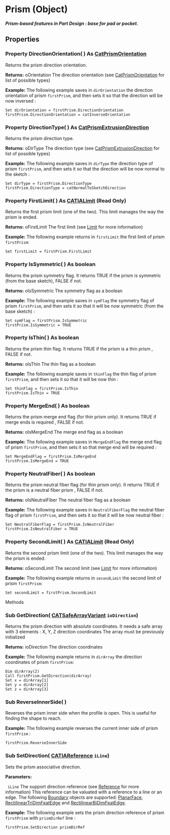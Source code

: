 # Prism (Object)

**_Prism-based features in Part Design : base for pad or pocket._**

## Properties

### Property **DirectionOrientation**( ) As [CatPrismOrientation](../PartInterfaces/enum_CatPrismOrientation_77897.md)

Returns the prism direction orientation.

**Returns:**      oOrientation The direction orientation (see [CatPrismOrientation](../PartInterfaces/enum_CatPrismOrientation_77897.md) for list of possible types)

**Example:**     The following example saves in `dirOrientation` the direction orientation of prism `firstPrism`, and then sets it so that the direction will be now inversed :

```VBScript
Set dirOrientation = firstPrism.DirectionOrientation
firstPrism.DirectionOrientation = catInverseOrientation

```

### Property **DirectionType**( ) As [CatPrismExtrusionDirection](../PartInterfaces/enum_CatPrismExtrusionDirection_144922.md)

Returns the prism direction type.

**Returns:**      oDirType The direction type (see [CatPrismExtrusionDirection](../PartInterfaces/enum_CatPrismExtrusionDirection_144922.md) for list of possible types)

**Example:**     The following example saves in `dirType` the direction type of prism `firstPrism`, and then sets it so that the direction will be now normal to the sketch :

```VBScript
Set dirType = firstPrism.DirectionType
firstPrism.DirectionType = catNormalToSketchDirection

```

### Property **FirstLimit**( ) As [CATIALimit](../PartInterfaces/interface_Limit_5781.md) (Read Only)

Returns the first prism limit (one of the two).
This limit manages the way the prism is ended.

**Returns:**      oFirstLimit The first limit (see [Limit](../PartInterfaces/interface_Limit_5781.md) for more information)

**Example:**     The following example returns in `firstLimit` the first limit of prism `firstPrism`:

```VBScript
Set firstLimit = firstPrism.FirstLimit

```

### Property **IsSymmetric**( ) As boolean

Returns the prism symmetry flag.
It returns TRUE if the prism is symmetric (from the base sketch), FALSE if not.

**Returns:**      oIsSymmetric The symmetry flag as a boolean

**Example:**     The following example saves in `symFlag` the symmetry flag of prism `firstPrism`, and then sets it so that it will be now symmetric (from the base sketch) :

```VBScript
Set symFlag = firstPrism.IsSymmetric
firstPrism.IsSymmetric = TRUE

```

### Property **IsThin**( ) As boolean

Returns the prism thin flag.
It returns TRUE if the prism is a thin prism , FALSE if not.

**Returns:**      oIsThin The thin flag as a boolean

**Example:**     The following example saves in `thinFlag` the thin flag of prism `firstPrism`, and then sets it so that it will be now thin :

```VBScript
Set thinFlag = firstPrism.IsThin
firstPrism.IsThin = TRUE

```

### Property **MergeEnd**( ) As boolean

Returns the prism merge end flag (for thin prism only).
It returns TRUE if merge ends is required , FALSE if not.

**Returns:**      oIsMergeEnd The merge end flag as a boolean

**Example:**     The following example saves in `MergeEndFlag` the merge end flag of prism `firstPrism`, and then sets it so that merge end will be required :

```VBScript
Set MergeEndFlag = firstPrism.IsMergeEnd
firstPrism.IsMergeEnd = TRUE

```

### Property **NeutralFiber**( ) As boolean

Returns the prism neutral fiber flag (for thin prism only).
It returns TRUE if the prism is a neutral fiber prism , FALSE if not.

**Returns:**      oIsNeutralFiber The neutral fiber flag as a boolean

**Example:**     The following example saves in `NeutralFiberFlag` the neutral fiber flag of prism `firstPrism`, and then sets it so that it will be now neutral fiber :

```VBScript
Set NeutralFiberFlag = firstPrism.IsNeutralFiber
firstPrism.IsNeutralFiber = TRUE

```

### Property **SecondLimit**( ) As [CATIALimit](../PartInterfaces/interface_Limit_5781.md) (Read Only)

Returns the second prism limit (one of the two).
This limit manages the way the prism is ended.

**Returns:**      oSecondLimit The second limit (see [Limit](../PartInterfaces/interface_Limit_5781.md) for more information)

**Example:**     The following example returns in `secondLimit` the second limit of prism `firstPrism`:

```VBScript
Set secondLimit = firstPrism.SecondLimit

```

Methods

### Sub **GetDirection**( [CATSafeArrayVariant](../System/typedef_CATSafeArrayVariant_73843.md)  `ioDirection`)

Returns the prism direction with absolute coordinates.
It needs a safe array with 3 elements : X, Y, Z direction coordinates The array must be previously initialized

**Returns:**      ioDirection The direction coordinates

**Example:**     The following example returns in `dirArray` the direction coordinates of prism `firstPrism`:

```VBScript
Dim dirArray(2)
Call firstPrism.GetDirection(dirArray)
Set x = dirArray[1]
Set y = dirArray[2]
Set z = dirArray[3]

```

### Sub **ReverseInnerSide**( )

Reverses the prism inner side when the profile is open. This is useful for finding the shape to reach.

**Example:**     The following example reverses the current inner side of prism `firstPrism` :

```VBScript
firstPrism.ReverseInnerSide

```

### Sub **SetDirection**( [CATIAReference](../InfInterfaces/interface_Reference_17481.md)  `iLine`)

Sets the prism associative direction.

**Parameters:**

` iLine`      The support direction reference (see
[Reference](../InfInterfaces/interface_Reference_17481.md) for more information)
This reference can be valuated with a reference to a line or an edge.
The following [Boundary](../MecModInterfaces/interface_Boundary_14542.md) objects are supported: [PlanarFace](../MecModInterfaces/interface_PlanarFace_20456.md), [RectilinearTriDimFeatEdge](../MecModInterfaces/interface_RectilinearTriDimFeatEdge_125698.md) and [RectilinearBiDimFeatEdge](../MecModInterfaces/interface_RectilinearBiDimFeatEdge_114366.md).

**Example:**     The following example sets the prism direction reference of prism `firstPrism` with `prismDirRef` line :

```VBScript
firstPrism.SetDirection prismDirRef

```
